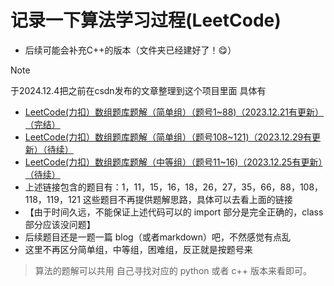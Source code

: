 # 记录一下算法学习过程(LeetCode)

- 后续可能会补充C++的版本（文件夹已经建好了！😋）

> [!NOTE]
>
> 于2024.12.4把之前在csdn发布的文章整理到这个项目里面
> 具体有
> - [LeetCode(力扣）数组题库题解（简单组）（题号1~88)（2023.12.21有更新）（完结）](https://blog.csdn.net/m0_67829475/article/details/135005696)
> - [LeetCode(力扣）数组题库题解（简单组）（题号108~121)（2023.12.29有更新）（待续）](https://blog.csdn.net/m0_67829475/article/details/135141388)
> - [LeetCode(力扣）数组题库题解（中等组）（题号11~16)（2023.12.25有更新）（待续）](https://blog.csdn.net/m0_67829475/article/details/135127404)
> - 上述链接包含的题目有：1，11，15，16，18，26，27，35，66，88，108，118，119，121
> 这些题目不再提供题解思路，具体可以去看上面的链接
> - 【由于时间久远，不能保证上述代码可以的 import 部分是完全正确的，class部分应该没问题】
> - 后续题目还是一题一篇 blog（或者markdown）吧，不然感觉有点乱
> - 这里不再区分简单组，中等组，困难组，反正就是按题号来

> 算法的题解可以共用
> 自己寻找对应的 python 或者 c++ 版本来看即可。
